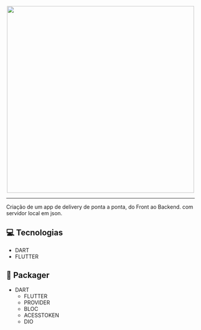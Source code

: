 <p align="center">
    <img height="500em" src="https://user-images.githubusercontent.com/112107085/219674772-56755230-0bb9-401c-be2b-02a07a102e20.png"

</p>

-------
Criação de um app de delivery de ponta a ponta, do Front ao Backend. com servidor local em json.  

## 💻 Tecnologias
- DART
- FLUTTER

## 💬 Packager
- DART
    - FLUTTER
    - PROVIDER 
    - BLOC
    - ACESSTOKEN
    - DIO
    

